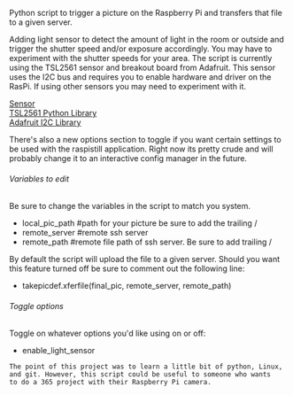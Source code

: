 Python script to trigger a picture on the Raspberry Pi and transfers
that file to a given server.

Adding light sensor to detect the amount of light in the room or outside
and trigger the shutter speed and/or exposure accordingly. You may have to
experiment with the shutter speeds for your area. The script is currently using
the TSL2561 sensor and breakout board from Adafruit. This sensor uses the I2C
bus and requires you to enable hardware and driver on the RasPi. If using other
sensors you may need to experiment with it.

[Sensor](https://www.adafruit.com/products/439)  
[TSL2561 Python Library](https://github.com/IainColledge/Adafruit-Raspberry-Pi-Python-Code/tree/master/Adafruit_TSL2561)  
[Adafruit I2C Library](https://github.com/adafruit/Adafruit-Raspberry-Pi-Python-Code/tree/master/Adafruit_I2C)  

There's also a new options section to toggle if you want certain settings
to be used with the raspistill application. Right now its pretty crude and
will probably change it to an interactive config manager in the future.

###### Variables to edit
Be sure to change the variables in the script to match you system.
* local_pic_path  #path for your picture be sure to add the trailing /
* remote_server   #remote ssh server
* remote_path     #remote file path of ssh server. Be sure to add trailing /

By default the script will upload the file to a given server. Should
you want this feature turned off be sure to comment out the following
line:
* takepicdef.xferfile(final_pic, remote_server, remote_path)

###### Toggle options
Toggle on whatever options you'd like using on or off:
* enable_light_sensor

```
The point of this project was to learn a little bit of python, Linux,
and git. However, this script could be useful to someone who wants
to do a 365 project with their Raspberry Pi camera.
```
